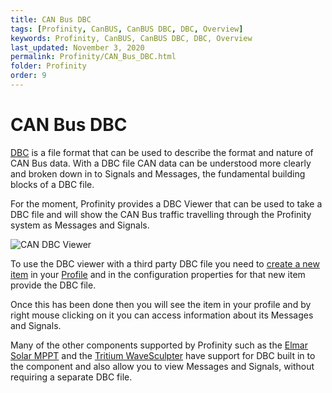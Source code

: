 ```yaml
---
title: CAN Bus DBC
tags: [Profinity, CanBUS, CanBUS DBC, DBC, Overview]
keywords: Profinity, CanBUS, CanBUS DBC, DBC, Overview
last_updated: November 3, 2020
permalink: Profinity/CAN_Bus_DBC.html
folder: Profinity
order: 9
---
```


# CAN Bus DBC

[DBC](http://socialledge.com/sjsu/index.php/DBC_Format) is a file format that can be used to describe the format and nature of CAN Bus data.  With a DBC file CAN data can be understood more clearly and broken down in to Signals and Messages, the fundamental building blocks of a DBC file.

For the moment, Profinity provides a DBC Viewer that can be used to take a DBC file and will show the CAN Bus traffic travelling through the Profinity system as Messages and Signals.

![CAN DBC Viewer]({{site.dox.baseurl}}/images/Profinity/dbc_canbus_message.png)

To use the DBC viewer with a third party DBC file you need to [create a new item](Adding_New_Items.html) in your [Profile](Profiles.html) and in the configuration properties for that new item provide the DBC file.  

Once this has been done then you will see the item in your profile and by right mouse clicking on it you can access information about its Messages and Signals.

Many of the other components supported by Profinity such as the [Elmar Solar MPPT](Elmar_Solar_MPPT.html) and the [Tritium WaveSculpter](Tritium_Wavesculpter.html) have support for DBC built in to the component and also allow you to view Messages and Signals, without requiring a separate DBC file.